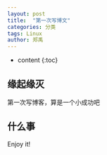 ```yaml
---
layout: post
title:  "第一次写博文"
categories: 分类
tags: Linux
author: 郑禹
---
```


* content
{:toc}

## 缘起缘灭

第一次写博客，算是一个小成功吧



## 什么事


Enjoy it!
